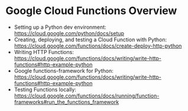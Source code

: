 # Google Cloud Functions Overview
- Setting up a Python dev environment: https://cloud.google.com/python/docs/setup
- Creating, deploying, and testing a Cloud Function with Python: https://cloud.google.com/functions/docs/create-deploy-http-python
- Writing HTTP Functions: https://cloud.google.com/functions/docs/writing/write-http-functions#http-example-python
- Google functions-framework for Python: https://cloud.google.com/functions/docs/writing/write-http-functions#http-example-python
- Testing Functions locally: https://cloud.google.com/functions/docs/running/function-frameworks#run_the_functions_framework